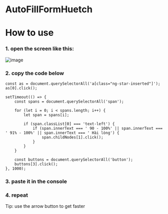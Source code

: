 # AutoFillFormHuetch
 
# How to use

### 1. open the screen like this:
![image](https://github.com/tanhkoi/AutoFillFormHuetch/assets/102349675/f96703ef-88be-4f3b-b18c-463ced998989)

### 2. copy the code below
```
const as = document.querySelectorAll('a[class="ng-star-inserted"]');
as[0].click();

setTimeout(() => {
	const spans = document.querySelectorAll('span');

	for (let i = 0; i < spans.length; i++) {
		let span = spans[i];

		if (span.classList[0] === 'text-left') {
			if (span.innerText === ' 90 - 100%' || span.innerText === ' 91% - 100%' || span.innerText === ' Hài lòng') {
				span.childNodes[1].click();
			}
		}
	}

	const buttons = document.querySelectorAll('button');
	buttons[3].click();
}, 1000);

```
### 3. paste it in the console
### 4. repeat
Tip: use the arrow button to get faster
